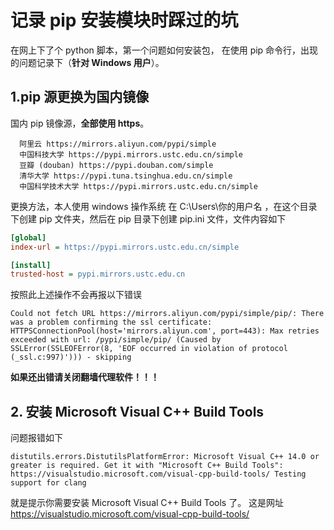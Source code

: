 # 记录 pip 安装模块时踩过的坑


在网上下了个 python 脚本，第一个问题如何安装包， 在使用 pip 命令行，出现的问题记录下（**针对 Windows 用户**）。

## 1.pip 源更换为国内镜像

国内 pip 镜像源，**全部使用 https**。

```
  阿里云 https://mirrors.aliyun.com/pypi/simple
  中国科技大学 https://pypi.mirrors.ustc.edu.cn/simple
  豆瓣 (douban) https://pypi.douban.com/simple
  清华大学 https://pypi.tuna.tsinghua.edu.cn/simple
  中国科学技术大学 https://pypi.mirrors.ustc.edu.cn/simple
```

更换方法，本人使用 windows 操作系统
在 C:\Users\你的用户名 ，在这个目录下创建 pip 文件夹，然后在 pip 目录下创建 pip.ini 文件，文件内容如下

```ini
[global]
index-url = https://pypi.mirrors.ustc.edu.cn/simple

[install]
trusted-host = pypi.mirrors.ustc.edu.cn
```

按照此上述操作不会再报以下错误

```log
Could not fetch URL https://mirrors.aliyun.com/pypi/simple/pip/: There was a problem confirming the ssl certificate: HTTPSConnectionPool(host='mirrors.aliyun.com', port=443): Max retries exceeded with url: /pypi/simple/pip/ (Caused by SSLError(SSLEOFError(8, 'EOF occurred in violation of protocol (_ssl.c:997)'))) - skipping
```

**如果还出错请关闭翻墙代理软件！！！**

## 2. 安装 Microsoft Visual C++ Build Tools

问题报错如下

```log
distutils.errors.DistutilsPlatformError: Microsoft Visual C++ 14.0 or greater is required. Get it with "Microsoft C++ Build Tools": https://visualstudio.microsoft.com/visual-cpp-build-tools/ Testing support for clang
```

就是提示你需要安装 Microsoft Visual C++ Build Tools 了。
这是网址 https://visualstudio.microsoft.com/visual-cpp-build-tools/
